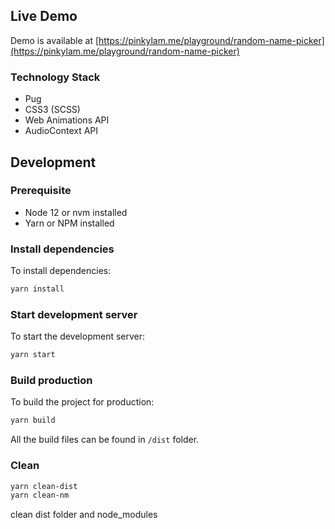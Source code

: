 

## Live Demo
Demo is available at [https://pinkylam.me/playground/random-name-picker](https://pinkylam.me/playground/random-name-picker)

### Technology Stack
* Pug
* CSS3 (SCSS)
* Web Animations API
* AudioContext API

## Development

### Prerequisite
* Node 12 or nvm installed
* Yarn or NPM installed

### Install dependencies
To install dependencies:
```bash
yarn install
```

### Start development server
To start the development server:
```bash
yarn start
```

### Build production
To build the project for production:
```bash
yarn build
```
All the build files can be found in `/dist` folder.

### Clean
```bash
yarn clean-dist 
yarn clean-nm 
```
clean dist folder and node_modules
